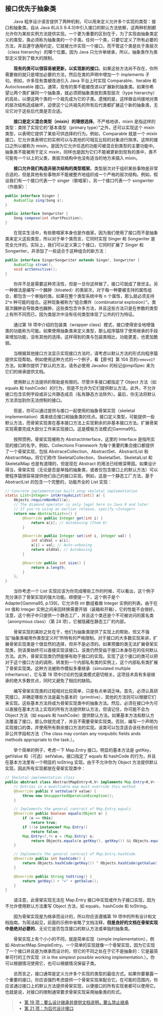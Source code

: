 ## 接口优先于抽象类

&emsp;&emsp;Java 程序设计语言提供了两种机制，可以用来定义允许多个实现的类型：接口和抽象类。自从 Java 8\[JLS 9.4.3\]中引入接口的默认方法依赖，这两种机制都允许你为某些实例方法提供实现。一个更为重要的区别在于，为了实现由抽象类定义的类型，类必须称为抽象类的一个子类。任何一个类，只要它定义了所有必要的方法，并且遵守通用约定，它就被允许实现一个接口，而不管这个类是处于类层次（class hierarchy）的哪个位置。因为 Java 只允许单继承，所以，抽象类作为类型定义受到了极大的限制。

&emsp;&emsp;**现有的类可以很容易被更新，以实现新的接口**。如果这些方法尚不存在，你所需要做的就只是增加必要的方法，然后在类的声明中增加一个 implements 子句。例如，许多现有类被改进引入 Java 平台上时实现 Comparable、Iterable 和 Autocloseable 接口。通常，现有的类不能被改进以扩展新的抽象类。如果你希望让两个类扩展同一个抽象类，就必须把抽象类放到类型层次（type hierarchy）的高处，以便这两个类的一个祖先成为它的子类。遗憾的是，这样做会间接地对类的层次结构造成破坏，迫使这个公共祖先的所有后代类都扩展这个新的抽象类，无论它对于这些后代类是否合适。

&emsp;&emsp;**接口是定义混合类型（mixin）的理想选择**。不严格地讲，mixin 是指这样的类型：类除了实现它的“基本类型（primary type）”之外，还可以实现这个 mixin 类型，以表明它提供了某些可供选择的行为。例如，Comparable 就是一个 mixin 接口，它允许类表明它的实例可以与其他的可相互比较的对象进行排序。这样的接口之所以被称为 mixin，是因为它允许任选的功能可被混合到类型的主要功能中。抽象类不能被用于定义 mixin，同样也是因为它们不能被更新到现有的类中，类不可能有一个以上的父类，类层次结构中也没有适当的地方来插入 mixin。

&emsp;&emsp;**接口允许我们构造非层次结构的类型框架**。类型层次对于组织某些事物是非常合适的，但是其他有些事物并不能被整齐地组织成一个严格的层次结构。例如，假设我们有一个接口代表一个 singer（歌唱家），另一个接口代表一个 songwriter（作曲家）：

```java
public interface Singer {
    AudioClip sing(Song s);
}

public interface Songwriter {
    Song compose(int chartPosition);
}
```

&emsp;&emsp;在现实生活中，有些歌唱家本身也是作曲家。因为我们使用了接口而不是抽象类来定义这些类型，所以对于单个类而言，它同时实现 Singer 和 Songwriter 是完全允许的。实际上，我们可以定义第三个接口，它同时扩展了 Singer 和 Songwriter，并添加了一些适合于这种组合的新方法：

```java
public interface SingerSongwriter extends Singer, Songwriter {
    AudioClip strum();
    void actSensitive();
}
```

&emsp;&emsp;你并不总是需要这种灵活性，但是一旦你这样做了，接口可就成了救世主。另一种做法是编写一个臃肿（bloated）的类层次，对于每一种要被支持的属性组合，都包含一个单独的类。如果在整个类型系统中有 n 个属性，那么就必须支持 2^n 种可能的组合。这种现象被称为“组合爆炸（combinatorial explosion）”。类层次臃肿会导致类也臃肿，这些类包含许多方法，并且这些方法只是在参数的类型上有所不同而已，因为类层次中没有任何类型体现了公共的行为特征。

&emsp;&emsp;通过第 18 项中介绍的包装类（wrapper class）模式，接口使得安全地增强类的功能称为可能。如果使用抽象类来定义类型，那么程序猿除了使用继承的手段来增加功能，没有其他的选择。这样得到的类与包装类相比，功能更差，也更加脆弱。

&emsp;&emsp;当根据其他接口方法显示实现接口方法时，请考虑以默认方法的形式向程序猿提供实现帮助。例如使用这种方式的一个例子，看【原书】第 104 页的`removeIf`方法。如果你提供了默认的方法，请务必使用 Javadoc 的标记@implSpec 来为它们的继承提供文档。

&emsp;&emsp;使用默认方法提供的帮助是有限的。尽管许多接口都指定了 Object 方法（如 equals 和 hashCode）的行为，但是不允许为它们提供默认方法。此外，不允许接口包含实例字段或非公共静态成员（私有静态方法除外）。最后，你无法将默认方法添加到你无法控制的接口。

&emsp;&emsp;但是，你可以通过提供与接口一起使用的抽象骨架实现（skeletal implementation）类来结合接口和抽象类的优点。接口定义类型，可能提供一些默认方法，而骨架实现类在基本接口方法上实现剩余的非基本接口方法。扩展骨架实现需要完成大部分工作来实现接口。这是模板方法模式\[Gamma95\]。

&emsp;&emsp;按照惯例，骨架实现被称为 AbstractInterface，这里的 Interface 是指所实现的接口的名字。例如，Collections Framework 为每个重要的集合接口都提供了一个骨架实现，包括 AbstraceCollection、AbstractSet、AbstractList 和 AbstractMap。将它们称作 SkeletalCollection、SkeletalSet、SkeletalList 和 SkeletalMap 也是有道理的，但是现在 Abstract 的用法已经根深蒂固。如果设计得当，骨架实现（无论是否是单独的抽象类，或者仅包含接口上的默认方法）可以使程序猿很容易提供他们自己的接口实现。例如，这是一个静态工厂方法，基于 AbstractList 的包含一个完整的，功能齐全的 List 实现：

```java
// Concrete implementation built atop skeletal implementation
static List<Integer> intArrayAsList(int[] a) {
    Objects.requireNonNull(a);
    // The diamond operator is only legal here in Java 9 and later
    // If you're using an earlier release, specify <Integer>
    return new AbstractList<>() {
        @Override public Integer get(int i) {
            return a[i]; // Autoboxing (Item 6)
        }

        @Override public Integer set(int i, Integer val) {
            int oldVal = a[i];
            a[i] = val; // Auto-unboxing
            return oldVal; // Autoboxing
        }

        @Override public int size() {
            return a.length;
        }
    };
}
```

&emsp;&emsp;当你考虑一个 List 实现应该为你完成哪些工作的时候，可以看出，这个例子充分演示了骨架实现的强大功能。顺便提一下，这个例子是个 Adapter\[Gamma95, p.139\]，它允许将 int 数组看做 Integer 实例的列表。由于在 int 值和 Integer 实例之间来回转换需要开销（装箱和开箱），它的性能不会很好。注意，这个例子中只提供一个静态工厂，并且这个类还是个不可被访问的匿名类（anonymous class）（第 24 项），它被隐藏在静态工厂的内部。

&emsp;&emsp;骨架实现的美妙之处在于，他们为抽象类提供了实现上的帮助，但又不强加“抽象类被用作类型定义时”所特有的严格限制。对于接口的大多数实现来讲，扩展骨架实现类是个很显然的选择，但并不是必须的。如果预置的类无法扩展骨架实现类，则该类始终可以直接实现该接口。该类仍然受益于接口本身存在的任何默认方法。此外，骨架实现类仍然能够有助于接口的实现。实现了这个接口的类可以把对于这个接口方法的调用，转发到一个内部私有类的实例上，这个内部私有类扩展了骨架实现类。这种方法被称作模拟多重继承（simulated multiple inheritance），它与第 18 项中讨论的包装类模式密切相关。这项技术具有多层继承的绝大多数优点，同时又避免了相应的缺陷。

&emsp;&emsp;编写骨架实现类的过程相对比较简单，只是有点单调乏味。首先，必须认真研究接口，并确定哪些方法是最为基本的（primitive），其他的方法则可以根据它们来实现。这些基本方法将成为骨架实现类中的抽象方法。然后，必须在接口中为可以直接在基本方法上实现的所有方法提供默认方法，但请记住，你可能不会为 Object 方法（如 equals 和 hashCode）提供默认方法。如果基本方法和默认方法覆盖了接口，那么你就完成了，并且不需要骨架实现类。否则，编写一个声明为实现接口的类，并使用所有剩余接口方法的实现。该类可以包含适合该任务的任何非公共字段和方法（The class may contain any nonpublic fields ands methods appropriate to the task.）。

&emsp;&emsp;举个简单的例子，考虑一下 Map.Entry 接口。明显的基本方法是 getKey，getValue 和（可选）setValue。接口指定了 equals 和 hashCode 的行为，并且在基本方法里有一个明显的 toString 实现。由于不允许你为 Object 方法提供默认实现，因此所有实现都放在骨架实现类中：

```java
// Skeletal implementation class
public abstract class AbstractMapEntry<K,V> implements Map.Entry<K,V> {
    // Entries in a modifiable map must override this method
    @Override public V setValue(V value) {
        throw new UnsupportedOperationException();
    }

    // Implements the general contract of Map.Entry.equals
    @Override public boolean equals(Object o) {
        if (o == this)
            return true;
        if (!(o instanceof Map.Entry))
            return false;
        Map.Entry<?,?> e = (Map.Entry) o;
            return Objects.equals(e.getKey(), getKey()) && Objects.equals(e.getValue(), getValue());
    }

    // Implements the general contract of Map.Entry.hashCode
    @Override public int hashCode() {
        return Objects.hashCode(getKey()) ^ Objects.hashCode(getValue());
    }

    @Override public String toString() {
        return getKey() + "=" + getValue();
    }
}
```

&emsp;&emsp;请注意，此骨架实现无法在 Map.Entry 接口中实现或作为子接口实现，因为不允许使用默认方法重写 Object 方法，如 equals，hashCode 和 toString。

&emsp;&emsp;因为骨架实现是为继承而设计的，所以你应该遵循第 19 项中的所有设计和文档指南。为简洁起见，前面的示例中省略了文档注释，**但是良好的文档在骨架实现中是绝对必要的**，无论它是否包含接口的默认方法或单独的抽象类。

&emsp;&emsp;骨架实现上有个小小的不同，就是简单实现（simple implementation），例如 AbstractMap.SimpleEntry。一个简单的实现就像一个骨架实现，因为它实现了一个接口并且是为继承而设计的，但它的不同之处在于它不是抽象的：它是最简单可行的工作实现（it is the simplest possible working implementation.）。你可以根据情况使用它，也可以根据情况保留子类。

&emsp;&emsp;总而言之，接口通常是定义允许多个实现的类型的最佳方式。如果你要暴露一个重要的接口，你应该强烈考虑提供一个骨架实现来配合它。在可能的范围内，你应该通过接口上的默认方法提供骨架实现，以便接口的所有实现者都可以使用它。也就是说，对接口的限制通常要求骨架实现采用抽象类的形式。

> - [第 19 项：要么设计继承并提供文档说明，要么禁止继承](https://gitee.com/lin-mt/effective-java-third-edition/blob/master/第04章：类和接口/第19项：要么为继承而设计，并提供文档，要么就禁止继承.md)
> - [第 21 项：为后代设计接口](https://gitee.com/lin-mt/effective-java-third-edition/blob/master/第04章：类和接口/第21项：为“后代”设计接口.md)